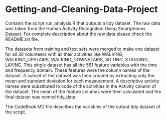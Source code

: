 # Getting-and-Cleaning-Data-Project
Contains the script run_analysis.R that outputs a tidy dataset. The raw data was taken from the Human Activity Recognition Using Smartphones Dataset. For complete description about the raw data please check the README.txt file. 

The datasets from training and test sets were merged to make one dataset for all 30 volunteers with all their activities like WALKING, WALKING_UPSTAIRS, WALKING_DOWNSTAIRS, SITTING, STANDING, LAYING. This single dataset has all the 561 feature variables with the time and frequency domain. These features were the column names of the dataset. A subset of the dataset was then created by extracting only the mean and standard deviation for each measurement. A descriptive activity names were substituted to code of the activities in the Activity column of the dataset. The mean of the feature columns were then calculated and the final dataset was named tidy_data. 

The CodeBook.MD file describes the variables of the output tidy dataset of the script.


